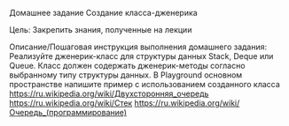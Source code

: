 Домашнее задание
Создание класса-дженерика

Цель:
Закрепить знания, полученные на лекции


Описание/Пошаговая инструкция выполнения домашнего задания:
Реализуйте дженерик-класс для структуры данных Stack, Deque или Queue.
Класс должен содержать дженерик-методы согласно выбранному типу структуры данных.
В Playground основном пространстве напишите пример с использованием созданного класса
https://ru.wikipedia.org/wiki/Двухсторонняя_очередь
https://ru.wikipedia.org/wiki/Стек
https://ru.wikipedia.org/wiki/Очередь_(программирование)
